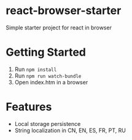 # react-browser-starter
Simple starter project for react in browser

# Getting Started

1. Run `npm install`
2. Run `npm run watch-bundle`
3. Open index.htm in a browser

# Features

* Local storage persistence
* String localization in CN, EN, ES, FR, PT, RU